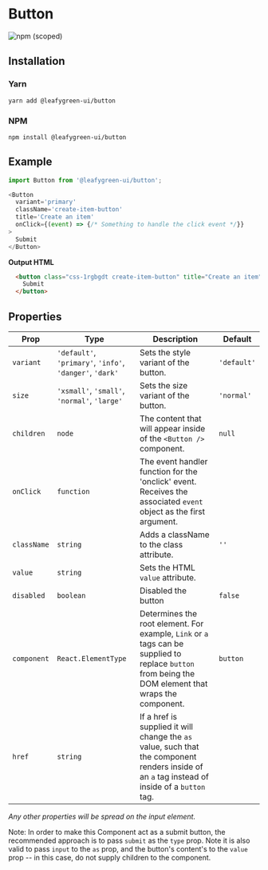 # Button

![npm (scoped)](https://img.shields.io/npm/v/@leafygreen-ui/button.svg)

## Installation

### Yarn

```shell
yarn add @leafygreen-ui/button
```

### NPM

```shell
npm install @leafygreen-ui/button
```

## Example

```Javascript
import Button from '@leafygreen-ui/button';

<Button
  variant='primary'
  className='create-item-button'
  title='Create an item'
  onClick={(event) => {/* Something to handle the click event */}}
>
  Submit
</Button>
```

**Output HTML**

```HTML
  <button class="css-1rgbgdt create-item-button" title="Create an item" disabled="false">
    Submit
  </button>
```

## Properties

| Prop        | Type                                                     | Description                                                                                                                                           | Default     |
| ----------- | -------------------------------------------------------- | ----------------------------------------------------------------------------------------------------------------------------------------------------- | ----------- |
| `variant`   | `'default'`, `'primary'`, `'info'`, `'danger'`, `'dark'` | Sets the style variant of the button.                                                                                                                 | `'default'` |
| `size`      | `'xsmall'`, `'small'`, `'normal'`, `'large'`             | Sets the size variant of the button.                                                                                                                  | `'normal'`  |
| `children`  | `node`                                                   | The content that will appear inside of the `<Button />` component.                                                                                    | `null`      |
| `onClick`   | `function`                                               | The event handler function for the 'onclick' event. Receives the associated `event` object as the first argument.                                     |             |
| `className` | `string`                                                 | Adds a className to the class attribute.                                                                                                              | `''`        |
| `value`     | `string`                                                 | Sets the HTML `value` attribute.                                                                                                                      |             |
| `disabled`  | `boolean`                                                | Disabled the button                                                                                                                                   | `false`     |
| `component` | `React.ElementType`                                      | Determines the root element. For example, `Link` or `a` tags can be supplied to replace `button` from being the DOM element that wraps the component. | `button`    |
| `href`      | `string`                                                 | If a href is supplied it will change the `as` value, such that the component renders inside of an `a` tag instead of inside of a `button` tag.        |             |

_Any other properties will be spread on the input element._

Note: In order to make this Component act as a submit button, the recommended approach is to pass `submit` as the `type` prop. Note it is also valid to pass `input` to the `as` prop, and the button's content's to the `value` prop -- in this case, do not supply children to the component.
